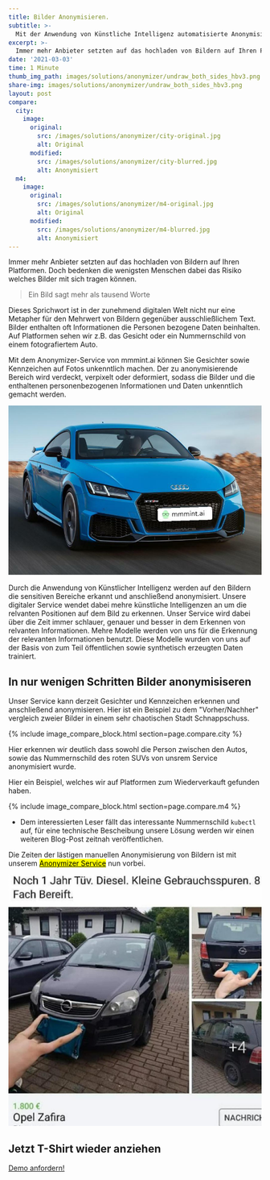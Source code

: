 ```yaml
---
title: Bilder Anonymisieren.
subtitle: >-
  Mit der Anwendung von Künstliche Intelligenz automatisierte Anonymisierung von Kennzeichen sowie Gesichtern in Bildern vornehmen.
excerpt: >-
  Immer mehr Anbieter setzten auf das hochladen von Bildern auf Ihren Platformen. Doch bedenken die wenigsten Menschen dabei da Risiko welches Bilder mit sich tragen können
date: '2021-03-03'
time: 1 Minute
thumb_img_path: images/solutions/anonymizer/undraw_both_sides_hbv3.png
share-img: images/solutions/anonymizer/undraw_both_sides_hbv3.png
layout: post
compare:
  city:
    image:
      original:
        src: /images/solutions/anonymizer/city-original.jpg
        alt: Original
      modified:
        src: /images/solutions/anonymizer/city-blurred.jpg
        alt: Anonymisiert
  m4:
    image:
      original:
        src: /images/solutions/anonymizer/m4-original.jpg
        alt: Original
      modified:
        src: /images/solutions/anonymizer/m4-blurred.jpg
        alt: Anonymisiert
---
```


Immer mehr Anbieter setzten auf das hochladen von Bildern auf Ihren Platformen. Doch bedenken die wenigsten Menschen dabei das Risiko welches Bilder mit sich tragen können. 

> Ein Bild sagt mehr als tausend Worte

Dieses Sprichwort ist in der zunehmend digitalen Welt nicht nur eine Metapher für den Mehrwert von Bildern gegenüber ausschließlichem Text. Bilder enthalten oft Informationen die Personen bezogene Daten beinhalten. Auf Platformen sehen wir z.B. das Gesicht oder ein Nummernschild von einem fotografiertem Auto.

Mit dem Anonymizer-Service von mmmint.ai können Sie Gesichter sowie Kennzeichen auf Fotos unkenntlich machen. Der zu anonymisierende Bereich wird verdeckt, verpixelt oder deformiert, sodass die Bilder und die enthaltenen personenbezogenen Informationen und Daten unkenntlich gemacht werden.

![Anonymized demo face and car](/images/solutions/anonymizer/2314f3fed78c77b29373568b0740aac2124dab9150c8247c15ff7be374baa262.jpg)

Durch die Anwendung von Künstlicher Intelligenz werden auf den Bildern die sensitiven Bereiche erkannt und anschließend anonymisiert. Unsere digitaler Service wendet dabei mehre künstliche Intelligenzen an um die relvanten Positionen auf dem Bild zu erkennen. Unser Service wird dabei über die Zeit immer schlauer, genauer und besser in dem Erkennen von relvanten Informationen. Mehre Modelle werden von uns für die Erkennung der relevanten Informationen benutzt. Diese Modelle wurden von uns auf der Basis von zum Teil öffentlichen sowie synthetisch erzeugten Daten trainiert.

## In nur wenigen Schritten Bilder anonymisiseren

Unser Service kann derzeit Gesichter und Kennzeichen erkennen und anschließend anonymisieren. Hier ist ein Beispiel zu dem "Vorher/Nachher" vergleich zweier Bilder in einem sehr chaotischen Stadt Schnappschuss. 

 {% include image_compare_block.html section=page.compare.city %}

Hier erkennen wir deutlich dass sowohl die Person zwischen den Autos, sowie das Nummernschild des roten SUVs von unsrem Service anonymisiert wurde.

Hier ein Beispiel, welches wir auf Platformen zum Wiederverkauft gefunden haben.  

{% include image_compare_block.html section=page.compare.m4 %}

* Dem interessierten Leser fällt das interessante Nummernschild `kubectl` auf, für eine technische Bescheibung unsere Lösung werden wir einen weiteren Blog-Post zeitnah veröffentlichen.

Die Zeiten der lästigen manuellen Anonymisierung von Bildern ist mit unserem [<mark>Anonymizer Service</mark>](/solutions/anonymizer/) nun vorbei.

![Opel Zafira Manuelles Anonymisieren von Auto Kennzeichen](/images/solutions/anonymizer/opel_zafira.jpeg)

<section id="call-to-action" class="block cta-block bg-accent outer">
  <div class="inner-large">
    <div class="grid">
      <div class="cell block-content">
        <h2 class="block-title">Jetzt T-Shirt wieder anziehen</h2>
      </div><!-- .block-content -->
      <div class="cell block-buttons">
        <a href="mailto:info@mmmint.ai" class="button white large">Demo anfordern!</a>
      </div><!-- .block-buttons -->
    </div><!-- .grid -->
  </div><!-- .inner -->
</section>
